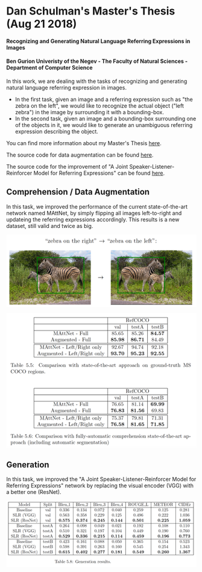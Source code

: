 # Dan Schulman's Master's Thesis (Aug 21 2018)
#### Recognizing and Generating Natural Language Referring Expressions in Images
#### Ben Gurion Univeristy of the Negev - The Faculty of Natural Sciences - Department of Computer Science

In this work, we are dealing with the tasks of recognizing and generating natural language referring expression in images.
* In the first task, given an image and a referring expression such as "the zebra on the left", we would like to recognize the actual object ("left zebra") in the image by surrounding it with a bounding-box.
* In the second task, given an image and a bounding-box surrounding one of the objects in it, we would like to generate an unambiguous referring expression describing the object.

You can find more information about my Master's Thesis [here](https://danzschulman.github.io).

The source code for data augmentation can be found [here](https://github.com/danzschulman/refer).

The source code for the improvement of "A Joint Speaker-Listener-Reinforcer Model for Referring Expressions" can be found [here](https://github.com/danzschulman/speaker_listener_reinforcer/tree/resnet).

## Comprehension / Data Augmentation

In this task, we improved the performance of the current state-of-the-art network named MAttNet, by simply flipping all images left-to-right and updateing the referring expressions accordingly. This results is a new dataset, still valid and twice as big.

![alt text](https://github.com/danzschulman/Masters_Thesis/raw/master/data_augmentation_example.png "Data Augmentation Example")

![alt text](https://github.com/danzschulman/Masters_Thesis/raw/master/data_augmentation_results.png "Data Augmentation Results")

## Generation

In this task, we improved the "A Joint Speaker-Listener-Reinforcer Model for Referring Expressions" network by replacing the visual encoder (VGG) with a better one (ResNet).

![alt text](https://github.com/danzschulman/Masters_Thesis/raw/master/generation_results.png "Data Generation Results")
